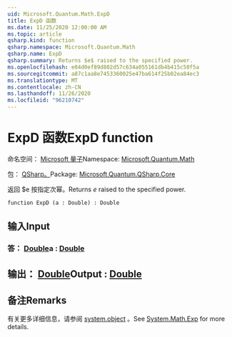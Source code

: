 ```yaml
---
uid: Microsoft.Quantum.Math.ExpD
title: ExpD 函数
ms.date: 11/25/2020 12:00:00 AM
ms.topic: article
qsharp.kind: function
qsharp.namespace: Microsoft.Quantum.Math
qsharp.name: ExpD
qsharp.summary: Returns $e$ raised to the specified power.
ms.openlocfilehash: e04d0ef89d802d57c634a055161db4b415c50f5a
ms.sourcegitcommit: a87c1aa8e7453360025e47ba614f25b02ea84ec3
ms.translationtype: MT
ms.contentlocale: zh-CN
ms.lasthandoff: 11/26/2020
ms.locfileid: "96210742"
---
```

# <a name="expd-function"></a><span data-ttu-id="d6c85-102">ExpD 函数</span><span class="sxs-lookup"><span data-stu-id="d6c85-102">ExpD function</span></span>

<span data-ttu-id="d6c85-103">命名空间： [Microsoft 量子](xref:Microsoft.Quantum.Math)</span><span class="sxs-lookup"><span data-stu-id="d6c85-103">Namespace: [Microsoft.Quantum.Math](xref:Microsoft.Quantum.Math)</span></span>

<span data-ttu-id="d6c85-104">包： [QSharp。](https://nuget.org/packages/Microsoft.Quantum.QSharp.Core)</span><span class="sxs-lookup"><span data-stu-id="d6c85-104">Package: [Microsoft.Quantum.QSharp.Core](https://nuget.org/packages/Microsoft.Quantum.QSharp.Core)</span></span>


<span data-ttu-id="d6c85-105">返回 $e 按指定次幂。</span><span class="sxs-lookup"><span data-stu-id="d6c85-105">Returns $e$ raised to the specified power.</span></span>

```qsharp
function ExpD (a : Double) : Double
```


## <a name="input"></a><span data-ttu-id="d6c85-106">输入</span><span class="sxs-lookup"><span data-stu-id="d6c85-106">Input</span></span>

### <a name="a--double"></a><span data-ttu-id="d6c85-107">答： [Double](xref:microsoft.quantum.lang-ref.double)</span><span class="sxs-lookup"><span data-stu-id="d6c85-107">a : [Double](xref:microsoft.quantum.lang-ref.double)</span></span>





## <a name="output--double"></a><span data-ttu-id="d6c85-108">输出： [Double](xref:microsoft.quantum.lang-ref.double)</span><span class="sxs-lookup"><span data-stu-id="d6c85-108">Output : [Double](xref:microsoft.quantum.lang-ref.double)</span></span>



## <a name="remarks"></a><span data-ttu-id="d6c85-109">备注</span><span class="sxs-lookup"><span data-stu-id="d6c85-109">Remarks</span></span>

<span data-ttu-id="d6c85-110">有关更多详细信息，请参阅 [system.object](https://docs.microsoft.com/dotnet/api/system.math.exp) 。</span><span class="sxs-lookup"><span data-stu-id="d6c85-110">See [System.Math.Exp](https://docs.microsoft.com/dotnet/api/system.math.exp) for more details.</span></span>